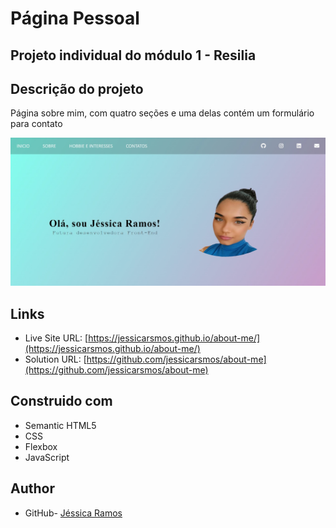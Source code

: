 # Página Pessoal

## Projeto individual do módulo 1 - Resilia

## Descrição do projeto

Página sobre mim, com quatro seções e uma delas contém um formulário para contato



<img src ="projeto.jpeg">

## Links

- Live Site URL: [https://jessicarsmos.github.io/about-me/](https://jessicarsmos.github.io/about-me/)
- Solution URL: [https://github.com/jessicarsmos/about-me](https://github.com/jessicarsmos/about-me)

## Construido com

- Semantic HTML5
- CSS 
- Flexbox
- JavaScript

## Author

- GitHub- [Jéssica Ramos](https://github.com/jessicarsmos)





